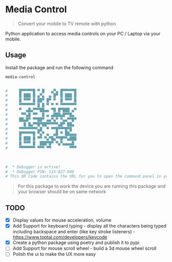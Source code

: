 # Media Control

> Convert your mobile to TV remote with python

Python application to access media controls on your PC / Laptop via your mobile.

## Usage 

Install the package and run the following command


```bash
media-control

                                 
#     █▀▀▀▀▀█ ▀ █   ▄▀▄ █▀▀▀▀▀█    
#     █ ███ █ ▄▀▄  ▄ █▀ █ ███ █    
#     █ ▀▀▀ █ ██▀ █▀ ▀  █ ▀▀▀ █    
#     ▀▀▀▀▀▀▀ █ █ ▀ ▀ ▀ ▀▀▀▀▀▀▀    
#     ▀  ▄█▄▀▀▀██▄▄ ▀█ █▀███ ▄▀    
#      ▀▀▄█ ▀▀  █ ▄ ▄███▄█▀▀█▄     
#     ██▄█▀ ▀▀██▀ ▄▄▀▄▀ ▀▄▄▀▀█▀    
#       █ █▄▀▀█▀██▀▀▀▀▀▄█▀ ██▄     
#     ▀▀▀▀▀▀▀▀▄█  ▀ ▀▀█▀▀▀█▀█      
#     █▀▀▀▀▀█ ▀▄▀ ▄  ▄█ ▀ ██▄▄▄    
#     █ ███ █ ▀▀ ▀▄▀█▄▀▀█▀▀▄███    
#     █ ▀▀▀ █  ███▀█▀ ▀▄▀▄▄▄▄█     
#     ▀▀▀▀▀▀▀ ▀▀▀ ▀▀        ▀▀▀    
                                 
                                 

#  * Debugger is active!
#  * Debugger PIN: 115-827-049
# This QR Code contains the URL for you to open the command panel in your browser
```

> For this package to work the device you are running this package and your browser should be on same network

## TODO

- [x] Display values for mouse acceleration, volume
- [x] Add Support for keyboard typing - display all the characters being typed including backspace and enter (like key stroke listeners) - https://www.toptal.com/developers/keycode
- [x] Create a python package using poetry and publish it to pypi
- [ ] Add Support for mouse scroll wheel - build a 3d mouse wheel scroll
- [ ] Polish the ui to make the UX more easy